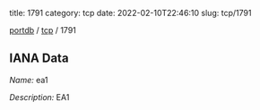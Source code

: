 title: 1791
category: tcp
date: 2022-02-10T22:46:10
slug: tcp/1791

[portdb](/) / [tcp](/category/tcp.html) / 1791


## IANA Data

_Name:_ ea1

_Description:_ EA1

